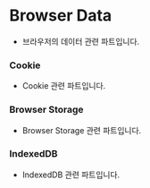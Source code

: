 # Browser Data

- 브라우저의 데이터 관련 파트입니다.

### Cookie

- Cookie 관련 파트입니다.

### Browser Storage

- Browser Storage 관련 파트입니다.

### IndexedDB

- IndexedDB 관련 파트입니다.

